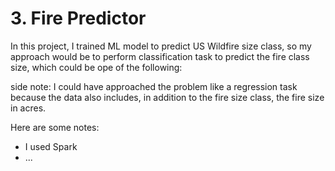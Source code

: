 
# 3. Fire Predictor

In this project, I trained ML model to predict US Wildfire size class, so my approach would be to perform classification task to predict the fire class size, which could be ope of the following:


side note:
I could have approached the problem like a regression task because the data also includes, in addition to the fire size class, the fire size in acres.

Here are some notes:

+ I used Spark 
+ ...
